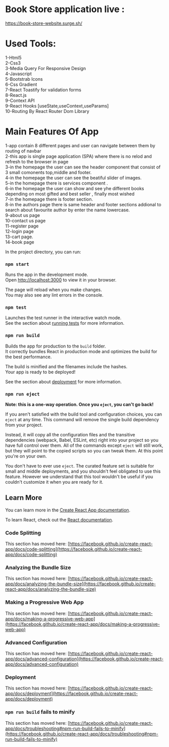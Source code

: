 # Book Store application live :

https://book-store-website.surge.sh/

# Used Tools:

1-Html5 <br/>
2-Css3 <br/>
3-Media Query For Responsive Design <br/>
4-Javascript<br/>
5-Bootstrab Icons <br/>
6-Css Gradient<br/>
7-React Toastify for validation forms <br/>
8-React.js <br/>
9-Context API <br/>
9-React Hooks [useState,useContext,useParams] <br/>
10-Routing By React Router Dom Library <br/>

# Main Features Of App

1-app contain 8 different pages and user can navigate between them by routing of navbar <br/>
2-this app is single page application (SPA) where there is no relod and refresh to the browser in page <br/>
3-in the homepage the user can see the header component that consist of 3 small comonents top,middle and footer.<br/>
4-in the homepage the user can see the beatiful slider of images. <br/>
5-in the homepage there is services component .<br/>
6-in the homepage the user can show and see yhe different books depending on most gifted and best seller , finally most wished<br/>
7-in the homepage there is footer section.<br/>
8-in the authors page there is same header and footer sections addional to search about favourite author by enter the name lowercase.<br/>
9-about us page<br/>
10-contact us page<br/>
11-register page<br/>
12-login page<br/>
13-cart page.<br/>
14-book page<br/>

In the project directory, you can run:

### `npm start`

Runs the app in the development mode.\
Open [http://localhost:3000](http://localhost:3000) to view it in your browser.

The page will reload when you make changes.\
You may also see any lint errors in the console.

### `npm test`

Launches the test runner in the interactive watch mode.\
See the section about [running tests](https://facebook.github.io/create-react-app/docs/running-tests) for more information.

### `npm run build`

Builds the app for production to the `build` folder.\
It correctly bundles React in production mode and optimizes the build for the best performance.

The build is minified and the filenames include the hashes.\
Your app is ready to be deployed!

See the section about [deployment](https://facebook.github.io/create-react-app/docs/deployment) for more information.

### `npm run eject`

**Note: this is a one-way operation. Once you `eject`, you can't go back!**

If you aren't satisfied with the build tool and configuration choices, you can `eject` at any time. This command will remove the single build dependency from your project.

Instead, it will copy all the configuration files and the transitive dependencies (webpack, Babel, ESLint, etc) right into your project so you have full control over them. All of the commands except `eject` will still work, but they will point to the copied scripts so you can tweak them. At this point you're on your own.

You don't have to ever use `eject`. The curated feature set is suitable for small and middle deployments, and you shouldn't feel obligated to use this feature. However we understand that this tool wouldn't be useful if you couldn't customize it when you are ready for it.

## Learn More

You can learn more in the [Create React App documentation](https://facebook.github.io/create-react-app/docs/getting-started).

To learn React, check out the [React documentation](https://reactjs.org/).

### Code Splitting

This section has moved here: [https://facebook.github.io/create-react-app/docs/code-splitting](https://facebook.github.io/create-react-app/docs/code-splitting)

### Analyzing the Bundle Size

This section has moved here: [https://facebook.github.io/create-react-app/docs/analyzing-the-bundle-size](https://facebook.github.io/create-react-app/docs/analyzing-the-bundle-size)

### Making a Progressive Web App

This section has moved here: [https://facebook.github.io/create-react-app/docs/making-a-progressive-web-app](https://facebook.github.io/create-react-app/docs/making-a-progressive-web-app)

### Advanced Configuration

This section has moved here: [https://facebook.github.io/create-react-app/docs/advanced-configuration](https://facebook.github.io/create-react-app/docs/advanced-configuration)

### Deployment

This section has moved here: [https://facebook.github.io/create-react-app/docs/deployment](https://facebook.github.io/create-react-app/docs/deployment)

### `npm run build` fails to minify

This section has moved here: [https://facebook.github.io/create-react-app/docs/troubleshooting#npm-run-build-fails-to-minify](https://facebook.github.io/create-react-app/docs/troubleshooting#npm-run-build-fails-to-minify)
